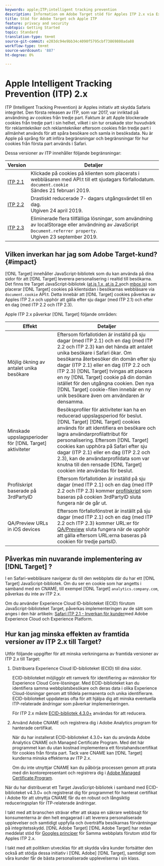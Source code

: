 ```yaml
---
keywords: apple;ITP;intelligent tracking prevention
description: Information om Adobe Target stöd för Apples ITP 2.x via Experience Cloud ID-biblioteket 4.3.
title: Stöd för Adobe Target och Apple ITP
feature: privacy and security
subtopic: Getting Started
topic: Standard
translation-type: tm+mt
source-git-commit: e203dc94e9bb34c4090f5795cbf73869808ada88
workflow-type: tm+mt
source-wordcount: '887'
ht-degree: 0%

---
```



# Apple Intelligent Tracking Prevention (ITP) 2.x

ITP (Intelligent Tracking Prevention) är Apples initiativ att skydda Safaris integritet. Den första releasen av ITP, som var 2017, var inriktad på användning av cookies från tredje part. Faktum är att Apple blockerade cookies från tredje part i sin helhet, vilket i sin tur orsakade stor huvudvärk för reklamtekniker och reklamtekniker eftersom cookies från tredje part i allmänhet används för att spåra besökare och samla in besöksdata. Nu är Apple på språng för att införa begränsningar och begränsningar för hur cookies från första part används i Safari.

Dessa versioner av ITP innehåller följande begränsningar:

| Version | Detaljer |
| --- | --- |
| [ITP 2.1](https://webkit.org/blog/8613/intelligent-tracking-prevention-2-1/) | Klickade på cookies på klienten som placerats i webbläsaren med API:t till ett sjudagars förfallodatum. `document.cookie`<br>Sändes 21 februari 2019. |
| [ITP 2.2](https://webkit.org/blog/8828/intelligent-tracking-prevention-2-2/) | Drastiskt reducerade 7- dagars utgångsvärdet till en dag.<br>Utgiven 24 april 2019. |
| [ITP 2.3](https://webkit.org/blog/9521/intelligent-tracking-prevention-2-3/) | Eliminerade flera tillfälliga lösningar, som användning av localStorage eller användning av JavaScript `Document.referrer property`.<br>Utgiven 23 september 2019. |

## Vilken inverkan har jag som Adobe Target-kund? {#impact}

[!DNL Target] innehåller JavaScript-bibliotek som du kan använda på dina sidor för att [!DNL Target] leverera personalisering i realtid till besökarna. Det finns tre Target JavaScript-bibliotek ([at.js 1.x, at.js 2.x](/help/c-implementing-target/c-implementing-target-for-client-side-web/c-how-atjs-works/how-atjs-works.md)och [mbox.js](/help/c-implementing-target/c-implementing-target-for-client-side-web/t-mbox-download/mbox-download.md)) som placerar [!DNL Target] cookies på klientsidan i besökarnas webbläsare via `document.cookie` API:t. Detta innebär att [!DNL Target] cookies påverkas av Apples ITP 2.x och upphör att gälla efter sju dagar (med ITP 2.1) och efter en dag (med ITP 2.2 och ITP 2.3).

Apple ITP 2.x påverkar [!DNL Target] följande områden:

| Effekt | Detaljer |
| --- | --- |
| Möjlig ökning av antalet unika besökare | Eftersom förfallotiden är inställd på sju dagar (med ITP 2.1) och en dag (med ITP 2.2 och ITP 2.3) kan det hända att antalet unika besökare i Safari ökar. Om besökarna återbesöker din domän efter sju dagar (ITP 2.1) eller en dag (ITP 2.2 och ITP 2.3) [!DNL Target] tvingas att placera en ny [!DNL Target] cookie på din domän istället för den utgångna cookien. Den nya [!DNL Target] cookie-filen innebär en ny unik besökare även om användaren är densamma. |
| Minskade uppslagsperioder för [!DNL Target] aktiviteter | Besöksprofiler för aktiviteter kan ha en reducerad uppslagsperiod för beslut. [!DNL Target] [!DNL Target] cookies används för att identifiera en besökare och lagra användarprofilattribut för personalisering. Eftersom [!DNL Target] cookies kan upphöra på Safari efter sju dagar (ITP 2.1) eller en dag (ITP 2.2 och 2.3), kan de användarprofildata som var knutna till den rensade [!DNL Target] cookien inte användas för beslut. |
| Profilskript baserade på 3rdPartyID | Eftersom förfallotiden är inställd på sju dagar (med ITP 2.1) och en dag (med ITP 2.2 och ITP 2.3) kommer [profilskript](/help/c-target/c-visitor-profile/profile-parameters.md) som baseras på cookien 3rdPartyID sluta fungera när de går ut. |
| QA/Preview URLs in iOS devices | Eftersom förfallofönstret är inställt på sju dagar (med ITP 2.1) och en dag (med ITP 2.2 och ITP 2.3) kommer URL:er för [QA/Preview](/help/c-activities/c-activity-qa/activity-qa.md) sluta fungera när de upphör att gälla eftersom URL:erna baseras på cookien för tredje partsID. |

## Påverkas min nuvarande implementering av [!DNL Target] ?

I en Safari-webbläsare navigerar du till den webbplats där du har ett [!DNL Target] JavaScript-bibliotek. Om du ser en cookie som har angetts i samband med en CNAME, till exempel [!DNL Target] `analytics.company.com`, påverkas du inte av ITP 2.x.

Om du använder Experience Cloud ID-biblioteket (ECID) förutom JavaScript-biblioteket Target, påverkas implementeringen av de sätt som anges i den här artikeln: [Safari ITP 2.1 - Inverkan för kunder](https://medium.com/adobetech/safari-itp-2-1-impact-on-adobe-experience-cloud-customers-9439cecb55ac)med Adobe Experience Cloud och Experience Platform.

## Hur kan jag minska effekten av framtida versioner av ITP 2.x till Target?

Utför följande uppgifter för att minska verkningarna av framtida versioner av ITP 2.x till Target:

1. Distribuera Experience Cloud ID-biblioteket (ECID) till dina sidor.

   ECID-biblioteket möjliggör ett ramverk för identifiering av människor för Experience Cloud Core-lösningar. Med ECID-biblioteket kan du identifiera samma webbplatsbesökare och deras data i olika Experience Cloud-lösningar genom att tilldela permanenta och unika identifierare. ECID-biblioteket uppdateras ofta för att hjälpa dig att minska eventuella ITP-relaterade ändringar som påverkar implementeringen.

   För ITP 2.x måste [ECID-bibliotek 4.3.0+](https://docs.adobe.com/content/help/en/id-service/using/release-notes/release-notes.html) användas för att reducera.

1. Använd Adobe CNAME och registrera dig i Adobe Analytics program för hanterade certifikat.

   När du har installerat ECID-biblioteket 4.3.0+ kan du använda Adobe Analytics CNAME och Managed Certificate Program. Med det här programmet kan du utan kostnad implementera ett förstahandscertifikat för cookies från första part. Tack vare CNAME kan [!DNL Target] kunderna minska effekterna av ITP 2.x.

   Om du inte utnyttjar CNAME kan du påbörja processen genom att prata med din kontorepresentant och registrera dig i [Adobe Managed Certificate Program](https://docs.adobe.com/content/help/en/core-services/interface/ec-cookies/cookies-first-party.html#adobe-managed-certificate-program).

När du har distribuerat ett Target JavaScript-bibliotek i samband med ECID-biblioteket v4.3.0+ och registrerat dig för programmet för hanterat certifikat i Adobe för att utnyttja CNAME får du en robust och långsiktig reduceringsplan för ITP-relaterade ändringar.

I takt med att branschen strävar efter att skapa en säkrare webbsajt för konsumenterna är den helt engagerad i att leverera personaliserade upplevelser och samtidigt uppfylla och överträffa besökarnas förväntningar på integritetsskydd. [!DNL Adobe Target] [!DNL Adobe Target] har redan meddelat stöd för [Googles principer](/help/c-implementing-target/c-considerations-before-you-implement-target/c-privacy/google-chrome-samesite-cookie-policies.md) för Samma webbplats förutom stöd för Apples ITP 2.x.

I takt med att politiken utvecklas för att skydda våra kunder fortsätter den också att stödja dessa initiativ i [!DNL Adobe] [!DNL Target], samtidigt som våra kunder får de bästa personaliserade upplevelserna i sin klass.
